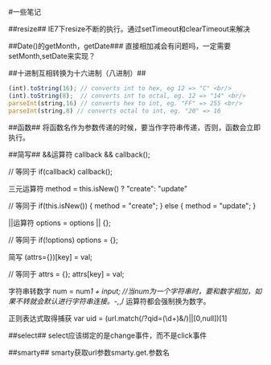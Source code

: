 #一些笔记

##resize##
IE7下resize不断的执行。通过setTimeout和clearTimeout来解决

##Date()的getMonth，getDate###
直接相加减会有问题吗，一定需要setMonth,setDate来实现？

##十进制互相转换为十六进制（八进制）##
```js
(int).toString(16); // converts int to hex, eg 12 => "C" <br/>
(int).toString(8);  // converts int to octal, eg. 12 => "14" <br/>
parseInt(string,16) // converts hex to int, eg. "FF" => 255 <br/>
parseInt(string,8) // converts octal to int, eg. "20" => 16
```

##函数##
将函数名作为参数传递的时候，要当作字符串传递，否则，函数会立即执行。

##简写##
&&运算符
    callback && callback();

// 等同于
    if(callback) callback();


三元运算符
    method = this.isNew() ? "create": "update"
 
// 等同于
    if(this.isNew()) {
    method = "create";
    } else {
    method = "update";
    }


||运算符
    options = options || {};
 
// 等同于
    if(!options) options = {};


简写
    (attrs={})[key] = val;
 
// 等同于
    attrs = {};
    attrs[key] = val;


字符串转数字
    num = num*1 + input;
//当num为一个字符串时，要和数字相加，如果不转就会默认进行字符串连接。-,*,/ 运算符都会强制换为数字。


正则表达式取得捕获
    var uid = (url.match(/\?qid=(\d+)&/)||[0,null])[1]


##select##
select应该绑定的是change事件，而不是click事件

##smarty##
smarty获取url参数smarty.get.参数名
